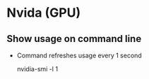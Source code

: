 # Nvida (GPU)

## Show usage on command line

* Command refreshes usage every 1 second

    nvidia-smi -l 1
